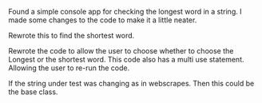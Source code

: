 Found a simple console app for checking the longest word in a string.
I made some changes to the code to make it a little neater.

Rewrote this to find the shortest word.

Rewrote the code to allow the user to choose whether to choose the Longest or the shortest word.
This code also has a multi use statement. Allowing the user to re-run the code. 

If the string under test was changing as in webscrapes. Then this could be the base class. 
